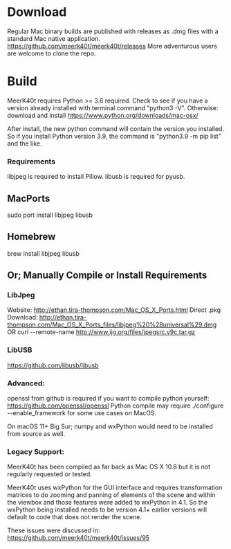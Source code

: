 # Download
Regular Mac binary builds are published with releases as .dmg files with a standard Mac native application. https://github.com/meerk40t/meerk40t/releases 
More adventurous users are welcome to clone the repo.      

# Build
MeerK40t requires Python >= 3.6 required. Check to see if you have a version already installed with terminal command "python3 -V". Otherwise: download and install https://www.python.org/downloads/mac-osx/

After install, the new python command will contain the version you installed. So if you install Python version 3.9, the command is "python3.9 -m pip list" and the like.
### Requirements
libjpeg is required to install Pillow. 
libusb is required for pyusb.

## MacPorts
sudo port install libjpeg libusb
## Homebrew
brew install libjpeg libusb
## Or; Manually Compile or Install Requirements
### LibJpeg
Website: http://ethan.tira-thompson.com/Mac_OS_X_Ports.html 
Direct .pkg Download: http://ethan.tira-thompson.com/Mac_OS_X_Ports_files/libjpeg%20%28universal%29.dmg
OR
curl --remote-name http://www.ijg.org/files/jpegsrc.v9c.tar.gz
### LibUSB
https://github.com/libusb/libusb

### Advanced:
openssl from github is required if you want to compile python yourself: https://github.com/openssl/openssl Python compile may require ./configure --enable_framework for some use cases on MacOS.

On macOS 11+ Big Sur; numpy and wxPython would need to be installed from source as well. 

### Legacy Support:

MeerK40t has been compiled as far back as Mac OS X 10.8 but it is not regularly requested or tested.

MeerK40t uses wxPython for the GUI interface and requires transformation matrices to do zooming and panning of elements of the scene and within the viewbox and those features were added to wxPython in 4.1. So the wxPython being installed needs to be version 4.1+ earlier versions will default to code that does not render the scene.

These issues were discussed in:
https://github.com/meerk40t/meerk40t/issues/95